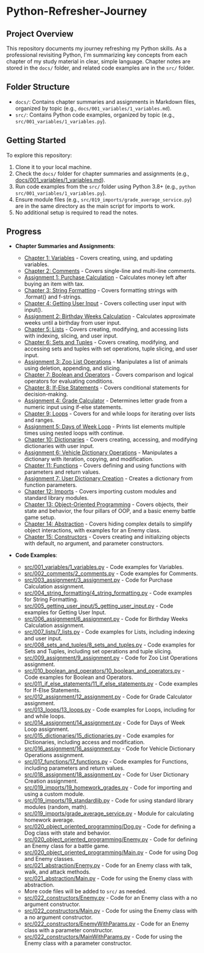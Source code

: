 # Python-Refresher-Journey
## Project Overview
This repository documents my journey refreshing my Python skills. As a professional revisiting Python, I'm summarizing key concepts from each chapter of my study material in clear, simple language. Chapter notes are stored in the `docs/` folder, and related code examples are in the `src/` folder.

## Folder Structure
- `docs/`: Contains chapter summaries and assignments in Markdown files, organized by topic (e.g., `docs/001_variables/1_variables.md`).
- `src/`: Contains Python code examples, organized by topic (e.g., `src/001_variables/1_variables.py`).

## Getting Started
To explore this repository:
1. Clone it to your local machine.
2. Check the `docs/` folder for chapter summaries and assignments (e.g., [docs/001_variables/1_variables.md](docs/001_variables/1_variables.md)).
3. Run code examples from the `src/` folder using Python 3.8+ (e.g., `python src/001_variables/1_variables.py`).
4. Ensure module files (e.g., `src/019_imports/grade_average_service.py`) are in the same directory as the main script for imports to work.
5. No additional setup is required to read the notes.

## Progress
- **Chapter Summaries and Assignments**:
  - [Chapter 1: Variables](docs/001_variables/1_variables.md) - Covers creating, using, and updating variables.
  - [Chapter 2: Comments](docs/002_comments/2_comments.md) - Covers single-line and multi-line comments.
  - [Assignment 1: Purchase Calculation](docs/003_assignment/3_assignment.md) - Calculates money left after buying an item with tax.
  - [Chapter 3: String Formatting](docs/004_string_formatting/4_string_formatting.md) - Covers formatting strings with .format() and f-strings.
  - [Chapter 4: Getting User Input](docs/005_getting_user_input/5_getting_user_input.md) - Covers collecting user input with input().
  - [Assignment 2: Birthday Weeks Calculation](docs/006_assignment/6_assignment.md) - Calculates approximate weeks until a birthday from user input.
  - [Chapter 5: Lists](docs/007_lists/7_lists.md) - Covers creating, modifying, and accessing lists with indexing, slicing, and user input.
  - [Chapter 6: Sets and Tuples](docs/008_sets_and_tuples/8_sets_and_tuples.md) - Covers creating, modifying, and accessing sets and tuples with set operations, tuple slicing, and user input.
  - [Assignment 3: Zoo List Operations](docs/009_assignment/9_assignment.md) - Manipulates a list of animals using deletion, appending, and slicing.
  - [Chapter 7: Boolean and Operators](docs/010_boolean_and_operators/10_boolean_and_operators.md) - Covers comparison and logical operators for evaluating conditions.
  - [Chapter 8: If-Else Statements](docs/011_if_else_statements/11_if_else_statements.md) - Covers conditional statements for decision-making.
  - [Assignment 4: Grade Calculator](docs/012_assignment/12_assignment.md) - Determines letter grade from a numeric input using if-else statements.
  - [Chapter 9: Loops](docs/013_loops/13_loops.md) - Covers for and while loops for iterating over lists and ranges.
  - [Assignment 5: Days of Week Loop](docs/014_assignment/14_assignment.md) - Prints list elements multiple times using nested loops with continue.
  - [Chapter 10: Dictionaries](docs/015_dictionaries/15_dictionaries.md) - Covers creating, accessing, and modifying dictionaries with user input.
  - [Assignment 6: Vehicle Dictionary Operations](docs/016_assignment/16_assignment.md) - Manipulates a dictionary with iteration, copying, and modification.
  - [Chapter 11: Functions](docs/017_functions/17_functions.md) - Covers defining and using functions with parameters and return values.
  - [Assignment 7: User Dictionary Creation](docs/018_assignment/18_assignment.md) - Creates a dictionary from function parameters.
  - [Chapter 12: Imports](docs/019_imports/19_imports.md) - Covers importing custom modules and standard library modules.
  - [Chapter 13: Object-Oriented Programming](docs/020_object_oriented_programming/20_object_oriented_programming.md) - Covers objects, their state and behavior, the four pillars of OOP, and a basic enemy battle game setup.
  - [Chapter 14: Abstraction](docs/021_abstraction/21_abstraction.md) - Covers hiding complex details to simplify object interactions, with examples for an Enemy class.
  - [Chapter 15: Constructors](docs/022_constructors/22_constructors.md) - Covers creating and initializing objects with default, no argument, and parameter constructors.
  
- **Code Examples**:
  - [src/001_variables/1_variables.py](src/001_variables/1_variables.py) - Code examples for Variables.
  - [src/002_comments/2_comments.py](src/002_comments/2_comments.py) - Code examples for Comments.
  - [src/003_assignment/3_assignment.py](src/003_assignment/3_assignment.py) - Code for Purchase Calculation assignment.
  - [src/004_string_formatting/4_string_formatting.py](src/004_string_formatting/4_string_formatting.py) - Code examples for String Formatting.
  - [src/005_getting_user_input/5_getting_user_input.py](src/005_getting_user_input/5_getting_user_input.py) - Code examples for Getting User Input.
  - [src/006_assignment/6_assignment.py](src/006_assignment/6_assignment.py) - Code for Birthday Weeks Calculation assignment.
  - [src/007_lists/7_lists.py](src/007_lists/7_lists.py) - Code examples for Lists, including indexing and user input.
  - [src/008_sets_and_tuples/8_sets_and_tuples.py](src/008_sets_and_tuples/8_sets_and_tuples.py) - Code examples for Sets and Tuples, including set operations and tuple slicing.
  - [src/009_assignment/9_assignment.py](src/009_assignment/9_assignment.py) - Code for Zoo List Operations assignment.
  - [src/010_boolean_and_operators/10_boolean_and_operators.py](src/010_boolean_and_operators/10_boolean_and_operators.py) - Code examples for Boolean and Operators.
  - [src/011_if_else_statements/11_if_else_statements.py](src/011_if_else_statements/11_if_else_statements.py) - Code examples for If-Else Statements.
  - [src/012_assignment/12_assignment.py](src/012_assignment/12_assignment.py) - Code for Grade Calculator assignment.
  - [src/013_loops/13_loops.py](src/013_loops/13_loops.py) - Code examples for Loops, including for and while loops.
  - [src/014_assignment/14_assignment.py](src/014_assignment/14_assignment.py) - Code for Days of Week Loop assignment.
  - [src/015_dictionaries/15_dictionaries.py](src/015_dictionaries/15_dictionaries.py) - Code examples for Dictionaries, including access and modification.
  - [src/016_assignment/16_assignment.py](src/016_assignment/16_assignment.py) - Code for Vehicle Dictionary Operations assignment.
  - [src/017_functions/17_functions.py](src/017_functions/17_functions.py) - Code examples for Functions, including parameters and return values.
  - [src/018_assignment/18_assignment.py](src/018_assignment/18_assignment.py) - Code for User Dictionary Creation assignment.
  - [src/019_imports/19_homework_grades.py](src/019_imports/19_homework_grades.py) - Code for importing and using a custom module.
  - [src/019_imports/19_standardlib.py](src/019_imports/19_standardlib.py) - Code for using standard library modules (random, math).
  - [src/019_imports/grade_average_service.py](src/019_imports/grade_average_service.py) - Module for calculating homework average.
  - [src/020_object_oriented_programming/Dog.py](src/020_object_oriented_programming/Dog.py) - Code for defining a Dog class with state and behavior.
  - [src/020_object_oriented_programming/Enemy.py](src/020_object_oriented_programming/Enemy.py) - Code for defining an Enemy class for a battle game.
  - [src/020_object_oriented_programming/Main.py](src/020_object_oriented_programming/Main.py) - Code for using Dog and Enemy classes.
  - [src/021_abstraction/Enemy.py](src/021_abstraction/Enemy.py) - Code for an Enemy class with talk, walk, and attack methods.
  - [src/021_abstraction/Main.py](src/021_abstraction/Main.py) - Code for using the Enemy class with abstraction.
  - More code files will be added to `src/` as needed.
  - [src/022_constructors/Enemy.py](src/022_constructors/Enemy.py) - Code for an Enemy class with a no argument constructor.
  - [src/022_constructors/Main.py](src/022_constructors/Main.py) - Code for using the Enemy class with a no argument constructor.
  - [src/022_constructors/EnemyWithParams.py](src/022_constructors/EnemyWithParams.py) - Code for an Enemy class with a parameter constructor.
  - [src/022_constructors/MainWithParams.py](src/022_constructors/MainWithParams.py) - Code for using the Enemy class with a parameter constructor.